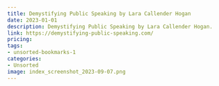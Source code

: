```yaml
---
title: Demystifying Public Speaking by Lara Callender Hogan
date: 2023-01-01
description: Demystifying Public Speaking by Lara Callender Hogan.
link: https://demystifying-public-speaking.com/
pricing: 
tags: 
- unsorted-bookmarks-1 
categories: 
- Unsorted 
image: index_screenshot_2023-09-07.png
---
```

